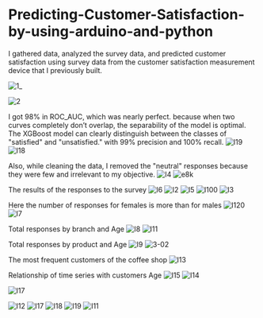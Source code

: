 # Predicting-Customer-Satisfaction-by-using-arduino-and-python

I gathered data, analyzed the survey data, and predicted customer satisfaction using survey data from the customer satisfaction measurement device that I previously built.

![1_](https://user-images.githubusercontent.com/74384259/215562611-5fa12d7a-c965-4861-8380-08e954ba7b6c.jpeg)

![2](https://user-images.githubusercontent.com/74384259/215562618-f3d89a87-5258-47dc-b4fd-61597b0d05d4.jpeg)

I got 98% in ROC_AUC, which was nearly perfect. because when two curves completely don’t overlap, the separability of the model is optimal. The XGBoost model can clearly distinguish between the classes of "satisfied" and "unsatisfied." with 99% precision and 100% recall.
![I19](https://user-images.githubusercontent.com/74384259/215728873-0f131b54-c94c-4e4b-9037-d1cca3ff9ceb.png)
![I18](https://user-images.githubusercontent.com/74384259/215728881-ef2153b2-5ee5-4680-8309-356fd55da8ec.png)

Also, while cleaning the data, I removed the "neutral" responses because they were few and irrelevant to my objective.
![I4](https://user-images.githubusercontent.com/74384259/215729027-73b94a1b-c82a-4f95-a17c-c621fa8da250.png)
![e8k](https://user-images.githubusercontent.com/74384259/215729032-d1d00aec-d472-4b91-9606-65a2f16b8b5a.png)

The results of the responses to the survey
![I6](https://user-images.githubusercontent.com/74384259/215729699-d0094101-c66b-4c02-9480-c52bf1c45fb9.png)
![I2](https://user-images.githubusercontent.com/74384259/215729702-ed20f6ed-d2a8-430f-aad4-6174dc6ed50f.png)
![I5](https://user-images.githubusercontent.com/74384259/215729703-6f1df777-9efd-44ed-8fd4-434a249555a9.png)
![I100](https://user-images.githubusercontent.com/74384259/215729928-bb2cc3e7-32ab-45a3-b639-08cd03e16a44.png)
![I3](https://user-images.githubusercontent.com/74384259/215729932-232253b7-6e58-43d7-9841-ebeea90663c1.png)

Here the number of responses for females is more than for males
![I120](https://user-images.githubusercontent.com/74384259/215728500-6a28b53d-c2cf-4d52-8d30-ed33121d6865.png)
![I7](https://user-images.githubusercontent.com/74384259/215728506-20459334-5e30-4bd0-ac05-1c41f5bb0c4d.png)

Total responses by branch and Age
![I8](https://user-images.githubusercontent.com/74384259/215728703-0b7429f7-11aa-4a9e-82a3-ed8d6b5b422f.png)
![I11](https://user-images.githubusercontent.com/74384259/215728709-e3f597b9-f82a-46eb-9dbe-7cbba6b7484e.png)

Total responses by product and Age
![I9](https://user-images.githubusercontent.com/74384259/215730537-cebfd9f6-18fa-4444-85b0-4c6d5abc35f6.png)
![3-02](https://user-images.githubusercontent.com/74384259/215730541-a8de95c3-0489-4de5-8504-8db63c5e268b.png)

The most frequent customers of the coffee shop
![I13](https://user-images.githubusercontent.com/74384259/215730977-7790bf14-5d81-4889-a872-976ba30af021.png)

Relationship of time series with customers Age
![I15](https://user-images.githubusercontent.com/74384259/215731274-83a5c7f8-99b0-4731-ae2d-dd11c6d4730b.png)
![I14](https://user-images.githubusercontent.com/74384259/215731281-092f4e17-2b7c-4f6c-87f2-35fd00541980.png)

![I17](https://user-images.githubusercontent.com/74384259/215731377-7579c6ac-9535-44ed-ae80-94932dbcb9d4.png)


![I12](https://user-images.githubusercontent.com/74384259/215566114-eca115ec-f562-41eb-bd73-6797d5f3def4.png)
![I17](https://user-images.githubusercontent.com/74384259/215566116-cc71647a-1b3b-428c-81ff-aac54a83b598.png)
![I18](https://user-images.githubusercontent.com/74384259/215566119-bc188b1d-1be6-4837-ae01-7499ba9632e1.png)
![I19](https://user-images.githubusercontent.com/74384259/215566121-ed26cfad-debf-4b3d-b80a-3aa6f9f481b2.png)
![I11](https://user-images.githubusercontent.com/74384259/215566125-fe63b3fc-7a3c-4611-b1fd-c1e00940cb7d.png)


